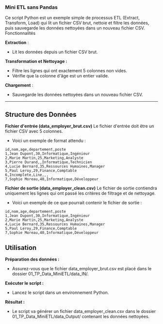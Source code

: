 ### Mini ETL sans Pandas

Ce script Python est un exemple simple de processus ETL (Extract, Transform, Load) qui lit un fichier CSV brut, nettoie et filtre les données, puis sauvegarde les données nettoyées dans un nouveau fichier CSV.
Fonctionnalités

**Extraction** : 
- Lit les données depuis un fichier CSV brut.

**Transformation et Nettoyage :**
- Filtre les lignes qui ont exactement 5 colonnes non vides.
- Vérifie que la colonne d'âge est un entier valide.


**Chargement** : 
- Sauvegarde les données nettoyées dans un nouveau fichier CSV.

---

## Structure des Données

**Fichier d'entrée (data_employer_brut.csv)**
Le fichier d'entrée doit être un fichier CSV avec 5 colonnes. 
- Voici un exemple de format attendu :

```
id,nom,age,departement,poste
1,Jean Dupont,30,Informatique,Ingénieur
2,Marie Martin,25,Marketing,Analyste
3,Pierre Durand,,Informatique,Technicien
4,Lucie Bernard,35,Ressources Humaines,Manager
5,Paul Leroy,29,Finance,Comptable
6,Incomplete,Line,,,
7,Sophie Moreau,40,Informatique,Développeur
```

**Fichier de sortie (data_employer_clean.csv)**
Le fichier de sortie contiendra uniquement les lignes qui ont passé les critères de filtrage et de nettoyage. 
- Voici un exemple de ce que pourrait contenir le fichier de sortie :

```
id,nom,age,departement,poste
1,Jean Dupont,30,Informatique,Ingénieur
2,Marie Martin,25,Marketing,Analyste
4,Lucie Bernard,35,Ressources Humaines,Manager
5,Paul Leroy,29,Finance,Comptable
7,Sophie Moreau,40,Informatique,Développeur

```

## Utilisation

**Préparation des données :**
- Assurez-vous que le fichier data_employer_brut.csv est placé dans le dossier 01_TP_Data_MiniETL/data_IN/.


**Exécuter le script :** 
- Lancez le script dans un environnement Python.


**Résultat :**
- Le script va générer un fichier data_employer_clean.csv dans le dossier 01_TP_Data_MiniETL/data_Output/ contenant les données nettoyées.